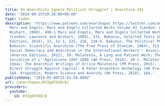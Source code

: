 ```yaml
---
title: Do Anarchists Ignore Political Struggle? | Anarchism 101
date: "2019-09-25T20:38:06+08:00"
type: video
description: 'https://www.patreon.com/anarchopac https://twitter.com/anarchopac Sources:
  Marx and Engels, Marx and Engels Collected Works Volume 43 (London: Lawrence and
  Wishart, 1988), 490-1 Marx and Engels, Marx and Engels Collected Works Volume 44
  (London: Lawrence and Wishart, 1989), 331. Bakunin, Selected Texts 1868-1875 (Anarres
  Editions, 2016), 22, 52-3, 225, 226, 238-9. Bakunin, The Political Philosophy of
  Bakunin: Scientific Anarchism (The Free Press of Glencoe, 1964), 313. Berthier,
  Social Democracy and Anarchism in the International Workers'' Association 1864-1877
  (Anarres Editions, 2012), 59. Malatesta, A Long and Patient Work: The Anarchist
  Socialism of L''Agitazione 1897-1898 (AK Press, 2016), 20-1. Malatesta, Life and
  Ideas: The Anarchist Writings of Errico Malatesta (PM Press, 2015), 183-4. Kropotkin,
  Direct Struggle Against Capital: A Peter Kropotkin Anthology (AK Press, 2014), 535,
  184. Kropotkin, Modern Science and Anarchy (AK Press, 2018), 164.'
publishdate: "2019-05-08T15:01:58.000Z"
url: /anarchopac/0YZgdYXXQr8/
providers:
  youtube:
    id: 0YZgdYXXQr8
---
```

